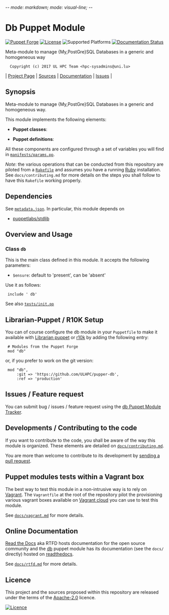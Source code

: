 -*- mode: markdown; mode: visual-line;  -*-

# Db Puppet Module 

[![Puppet Forge](http://img.shields.io/puppetforge/v/db.svg)](https://forge.puppetlabs.com/ULHPC/db)
[![License](http://img.shields.io/:license-Apache2.0-blue.svg)](LICENSE)
![Supported Platforms](http://img.shields.io/badge/platform-debian-lightgrey.svg)
[![Documentation Status](https://readthedocs.org/projects/ulhpc-puppet-db/badge/?version=latest)](https://readthedocs.org/projects/ulhpc-puppet-db/?badge=latest)

Meta-module to manage {My,PostGre}SQL Databases in a generic and homogeneous way

      Copyright (c) 2017 UL HPC Team <hpc-sysadmins@uni.lu>
      

| [Project Page](https://github.com/ULHPC/pupper-db) | [Sources](https://github.com/ULHPC/pupper-db) | [Documentation](https://ulhpc-puppet-db.readthedocs.org/en/latest/) | [Issues](https://github.com/ULHPC/pupper-db/issues) |

## Synopsis

Meta-module to manage {My,PostGre}SQL Databases in a generic and homogeneous way.

This module implements the following elements: 

* __Puppet classes__:

* __Puppet definitions__: 

All these components are configured through a set of variables you will find in
[`manifests/params.pp`](manifests/params.pp). 

_Note_: the various operations that can be conducted from this repository are piloted from a [`Rakefile`](https://github.com/ruby/rake) and assumes you have a running [Ruby](https://www.ruby-lang.org/en/) installation.
See `docs/contributing.md` for more details on the steps you shall follow to have this `Rakefile` working properly. 

## Dependencies

See [`metadata.json`](metadata.json). In particular, this module depends on 

* [puppetlabs/stdlib](https://forge.puppetlabs.com/puppetlabs/stdlib)

## Overview and Usage

### Class `db`

This is the main class defined in this module.
It accepts the following parameters: 

* `$ensure`: default to 'present', can be 'absent'

Use it as follows:

     include ' db'

See also [`tests/init.pp`](tests/init.pp)



## Librarian-Puppet / R10K Setup

You can of course configure the db module in your `Puppetfile` to make it available with [Librarian puppet](http://librarian-puppet.com/) or
[r10k](https://github.com/adrienthebo/r10k) by adding the following entry:

     # Modules from the Puppet Forge
     mod "db"

or, if you prefer to work on the git version: 

     mod "db", 
         :git => 'https://github.com/ULHPC/pupper-db',
         :ref => 'production' 

## Issues / Feature request

You can submit bug / issues / feature request using the [db Puppet Module Tracker](https://github.com/ULHPC/pupper-db/issues). 

## Developments / Contributing to the code 

If you want to contribute to the code, you shall be aware of the way this module is organized. 
These elements are detailed on [`docs/contributing.md`](contributing/index.md).

You are more than welcome to contribute to its development by [sending a pull request](https://help.github.com/articles/using-pull-requests). 

## Puppet modules tests within a Vagrant box

The best way to test this module in a non-intrusive way is to rely on [Vagrant](http://www.vagrantup.com/).
The `Vagrantfile` at the root of the repository pilot the provisioning various vagrant boxes available on [Vagrant cloud](https://atlas.hashicorp.com/boxes/search?utf8=%E2%9C%93&sort=&provider=virtualbox&q=svarrette) you can use to test this module.

See [`docs/vagrant.md`](vagrant.md) for more details. 

## Online Documentation

[Read the Docs](https://readthedocs.org/) aka RTFD hosts documentation for the open source community and the [db](https://github.com/ULHPC/pupper-db) puppet module has its documentation (see the `docs/` directly) hosted on [readthedocs](http://ulhpc-puppet-db.rtfd.org).

See [`docs/rtfd.md`](rtfd.md) for more details.

## Licence

This project and the sources proposed within this repository are released under the terms of the [Apache-2.0](LICENCE) licence.


[![Licence](https://www.apache.org/images/feather-small.gif)](LICENSE)
